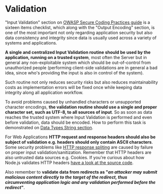 Validation
==========

"Input Validation" section on [OWASP Secure Coding Practices guide][1] is a
sixteen items checklist, which along with the "Output Encoding" section, is one
of the most important not only regarding application security but also data
consistency and integrity since data is usually used across a variety of
systems and applications.

**A single and centralized Input Validation routine should be used by the
application, running on a trusted system**, most often the Server but in
general any non-exploitable system which should be out-of-control from
unauthorized people (performing client-side validations are in general a bad
idea, since who's providing the input is also in control of the system).

Such routine not only reduces security risks but also reduces maintainability
costs as implementation errors will be fixed once while keeping data integrity
along all application workflow.

To avoid problems caused by unhandled characters or unsupported character
encodings, **the validation routine should use a single and proper character
set, such as UTF-8, to all sources of input**. So as soon as data reaches the
trusted system where Input Validation is performed and even before validation,
data should be encoded. How to perform this task is demonstrated on
[Data Types String section][2].

For Web Applications **HTTP request and response headers should also be subject
of validation e.g. headers should only contain ASCII characters**. Some
security problems like [HTTP response spliting][3] are caused by failure on
proper input validation/sanitization. Remember that HTTP headers are also
untrusted data sources e.g. Cookies.
If you're curious about how Node.js validates HTTP headers
[have a look at the source code][4].

Also remember to **validate data from redirects as "_an attacker may submit
malicious content directly to the target of the redirect, thus circumventing
application logic and any validation performed before the redirect_"**.

[1]: https://www.owasp.org/images/0/08/OWASP_SCP_Quick_Reference_Guide_v2.pdf
[2]: ./data-types/string.md
[3]: https://www.owasp.org/index.php/HTTP_Response_Splitting
[4]: https://github.com/nodejs/node/blob/9e4ab6c2065229c5f79b6cc663d554f9de16f703/lib/_http_common.js#L331
